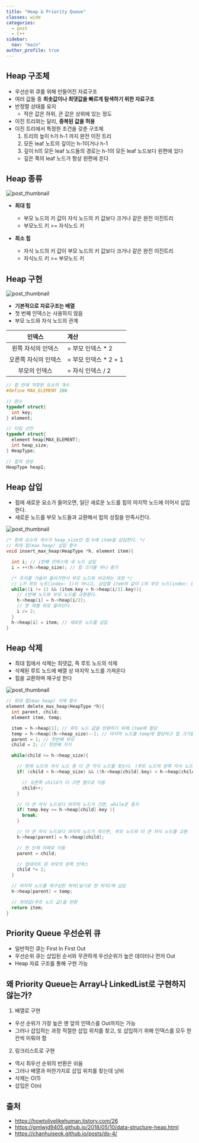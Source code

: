 ```yaml
---
title: "Heap & Priority Queue"
classes: wide
categories: 
  - post
  - C++
sidebar:
  nav: "main"
author_profile: true
---
```


## Heap 구조체
* 우선순위 큐를 위해 만들어진 자료구조
* 여러 값들 중 **최솟값이나 최댓값을 빠르게 탐색하기 위한 자료구조**
* 반정렬 상태를 유지
  * 작은 값은 하위, 큰 값은 상위에 있는 정도
* 이진 트리와는 달리, **중복된 값을 허용**
* 이진 트리에서 특정한 조건을 갖춘 구조체
  1. 트리의 높이 h가 h-1 까지 완전 이진 트리
  2. 모든 leaf 노트의 깊이는 h-1이거나 h-1
  3. 깊이 h의 모든 leaf 노드들의 경로는 h-1의 모든 leaf 노드보다 왼편에 있다
    * 깊은 쪽의 leaf 노드가 항상 왼편에 온다

## Heap 종류

![post_thumbnail](/assets/images/types-of-heap.png)

* **최대 힙**
  * 부모 노드의 키 값이 자식 노드의 키 값보다 크거나 같은 완전 이진트리
  * 부모노드 키 >= 자식노드 키

* **최소 힙**
  * 자식 노드의 키 값이 부모 노드의 키 값보다 크거나 같은 완전 이진트리
  * 자식노드 키 >= 부모노드 키

## Heap 구현

![post_thumbnail](/assets/images/heap-index-parent-child.png)
    
* **기본적으로 자료구조는 배열**
* 첫 번째 인덱스는 사용하지 않음
* 부모 노드와 자식 노드의 관계

|인덱스|계산|
|:---:|:---|
|왼쪽 자식의 인덱스| = 부모 인덱스 * 2|
|오른쪽 자식의 인덱스| = 부모 인덱스 * 2 + 1|
|부모의 인덱스| = 자식 인덱스 / 2|

```c
// 힙 안에 저장된 요소의 개수
#define MAX_ELEMENT 200

// 원소
typedef struct{
  int key;
} element;

// 타입 선언
typedef struct{
  element heap[MAX_ELEMENT];
  int heap_size;
} HeapType;

// 힙의 생성
HeapType heap1;
```

## Heap 삽입
* 힙에 새로운 요소가 들어오면, 일단 새로운 노드를 힙의 마지막 노드에 이어서 삽입한다.
* 새로운 노드를 부모 노드들과 교환해서 힙의 성질을 만족시킨다.

![post_thumbnail](/assets/images/maxheap-insertion.png)

```c++
/* 현재 요소의 개수가 heap_size인 힙 h에 item을 삽입한다. */
// 최대 힙(max heap) 삽입 함수
void insert_max_heap(HeapType *h, element item){

  int i; // i번째 인덱스에 새 노드 삽입
  i = ++(h->heap_size); // 힙 크기를 하나 증가

  /* 트리를 거슬러 올라가면서 부모 노드와 비교하는 과정 */
  // i가 루트 노트(index: 1)이 아니고, 삽입할 item의 값이 i의 부모 노드(index: i/2)보다 크면
  while((i != 1) && (item.key > h->heap[i/2].key)){
    // i번째 노드와 부모 노드를 교환환다.
    h->heap[i] = h->heap[i/2];
    // 한 레벨 위로 올라단다.
    i /= 2;
  }
  h->heap[i] = item; // 새로운 노드를 삽입
}
```

## Heap 삭제
* 최대 힙에서 삭제는 최댓값, 즉 루트 노드의 삭제
* 삭제된 루트 노드에 배열 상 마지막 노드를 가져온다
* 힙을 교환하며 재구성 한다

![post_thumbnail](/assets/images/maxheap-delete.png)

```c++
// 최대 힙(max heap) 삭제 함수
element delete_max_heap(HeapType *h){
  int parent, child;
  element item, temp;

  item = h->heap[1]; // 루트 노드 값을 반환하기 위해 item에 할당
  temp = h->heap[(h->heap_size)--]; // 마지막 노드를 temp에 할당하고 힙 크기를 하나 감소
  parent = 1; // 첫번째 부모
  child = 2; // 첫번째 자식

  while(child <= h->heap_size){

    // 현재 노드의 자식 노드 중 더 큰 자식 노드를 찾는다. (루트 노드의 왼쪽 자식 노드(index: 2)부터 비교 시작)
    if( (child < h->heap_size) && ((h->heap[child].key) < h->heap[child+1].key) ){

      // 오른쪽 child가 더 크면 옆으로 이동
      child++;
    }

    // 더 큰 자식 노드보다 마지막 노드가 크면, while문 중지
    if( temp.key >= h->heap[child].key ){
      break;
    }

    // 더 큰 자식 노드보다 마지막 노드가 작으면, 부모 노드와 더 큰 자식 노드를 교환
    h->heap[parent] = h->heap[child];

    // 한 단계 아래로 이동
    parent = child;

    // 업데이트 된 부모의 왼쪽 인덱스
    child *= 2; 
  }

  // 마지막 노드를 재구성한 위치(넣기로 한 위치)에 삽입
  h->heap[parent] = temp;

  // 최댓값(루트 노드 값)을 반환
  return item;
}
```
## Priority Queue 우선순위 큐
* 일반적인 큐는 First In First Out
* 우선순위 큐는 삽입된 순서와 무관하게 우선순위가 높은 데이터나 먼저 Out
* Heap 자료 구조를 통해 구현 가능

## 왜 Priority Queue는 Array나 LinkedList로 구현하지 않는가?
1. 배열로 구현
  * 우선 순위가 가장 높은 맨 앞의 인덱스를 Out까지는 가능
  * 그러나 삽입하는 과정 적절한 삽입 위치를 찾고, 또 삽입하기 위해 인덱스를 모두 한 칸씩 미뤄야 함
2. 링크리스트로 구현
  * 역시 최우선 순위의 반환은 쉬움
  * 그러나 배열과 마찬가지로 삽입 위치를 찾는데 낭비
* 삭제는 O(1)
* 삽입은 O(n)

## 출처  
* <https://howtolivelikehuman.tistory.com/26>
* <https://gmlwjd9405.github.io/2018/05/10/data-structure-heap.html>
* <https://chanhuiseok.github.io/posts/ds-4/>